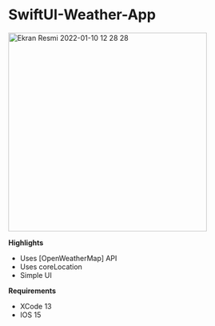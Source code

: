 # SwiftUI-Weather-App

<img width="397" alt="Ekran Resmi 2022-01-10 12 28 28" src="https://user-images.githubusercontent.com/17406592/148743876-d54d0b97-c12b-4b88-9da4-92abcd45d84c.png">

**Highlights**
- Uses [OpenWeatherMap] API
- Uses coreLocation
- Simple UI

**Requirements**
- XCode 13
- IOS 15
